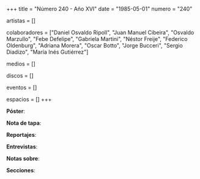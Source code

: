+++
title = "Número 240 - Año XVI"
date = "1985-05-01"
numero = "240"

artistas = []

colaboradores = ["Daniel Osvaldo Ripoll", "Juan Manuel Cibeira", "Osvaldo Marzullo", "Febe Defelipe", "Gabriela Martini", "Néstor Freije", "Federico Oldenburg", "Adriana Morera", "Oscar Botto", "Jorge Bucceri", "Sergio Diadizo", "María Inés Gutiérrez"]

medios = []

discos = []

eventos = []

espacios = []
+++

**Póster**: 

**Nota de tapa**: 

**Reportajes**: 

**Entrevistas**: 

**Notas sobre**:

**Secciones**:
